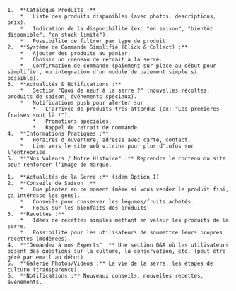     1.  **Catalogue Produits :**
        *   Liste des produits disponibles (avec photos, descriptions, prix).
        *   Indication de la disponibilité (ex: "en saison", "bientôt disponible", "en stock limité").
        *   Possibilité de filtrer par type de produit.
    2.  **Système de Commande Simplifié (Click & Collect) :**
        *   Ajouter des produits au panier.
        *   Choisir un créneau de retrait à la serre.
        *   Confirmation de commande (paiement sur place au début pour simplifier, ou intégration d'un module de paiement simple si possible).
    3.  **Actualités & Notifications :**
        *   Section "Quoi de neuf à la serre ?" (nouvelles récoltes, produits de saison, événements spéciaux).
        *   Notifications push pour alerter sur :
            *   L'arrivée de produits très attendus (ex: "Les premières fraises sont là !").
            *   Promotions spéciales.
            *   Rappel de retrait de commande.
    4.  **Informations Pratiques :**
        *   Horaires d'ouverture, adresse avec carte, contact.
        *   Lien vers le site web vitrine pour plus d'infos sur l'entreprise.
    5.  **"Nos Valeurs / Notre Histoire" :** Reprendre le contenu du site pour renforcer l'image de marque.

    1.  **Actualités de la Serre :** (idem Option 1)
    2.  **Conseils de Saison :**
        *   Que planter en ce moment (même si vous vendez le produit fini, ça intéresse les gens).
        *   Conseils pour conserver les légumes/fruits achetés.
        *   Focus sur les bienfaits des produits.
    3.  **Recettes :**
        *   Idées de recettes simples mettant en valeur les produits de la serre.
        *   Possibilité pour les utilisateurs de soumettre leurs propres recettes (modérées).
    4.  **"Demandez à nos Experts" :** Une section Q&A où les utilisateurs posent des questions sur la culture, la conservation, etc. (peut être géré par email au début).
    5.  **Galerie Photos/Vidéos :** La vie de la serre, les étapes de culture (transparence).
    6.  **Notifications :** Nouveaux conseils, nouvelles recettes, événements.